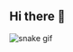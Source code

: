 ## Hi there 👋

![snake gif](https://github.com/NIKHILDK9890/NIKHILDK9890/blob/output/github-snake-dark.svg)

<!--
**NIKHILDK9890/NIKHILDK9890** is a ✨ _special_ ✨ repository because its `README.md` (this file) appears on your GitHub profile.

Here are some ideas to get you started:

- 🔭 I’m currently working on ...
- 🌱 I’m currently learning ...
- 👯 I’m looking to collaborate on ...
- 🤔 I’m looking for help with ...
- 💬 Ask me about ...
- 📫 How to reach me: ...
- 😄 Pronouns: ...
- ⚡ Fun fact: ...
-->
